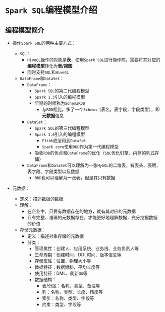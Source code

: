 # `Spark SQL`编程模型介绍
## 编程模型简介
* 操作`Spark SQL`的两种主要方式：
  * `SQL`：
    * `HiveQL`操作的对象是**表**，使用`Spark SQL`进行操作前，需要将其对应的**编程模型**转化为**表/视图**
    * 同时支持`SQL`和`HiveQL`
  * `DataFrame`和`DataSet`：
    * `DataFrame`：
      * `Spark SQL`的第二代编程模型
      * `Spark 1.3`引入的编程模型
      * 早期的时候称为`SchemaRDD`
        * 与`RDD`相比，多了一个`Schema`（表名，表字段，字段类型），即**元数据**信息
    * `DataSet`：
      * `Spark SQL`的第三代编程模型
      * `Spark 1.6`引入的编程模型
        * `Flink`底层用到`DataSet`
        * `Spark core`使用`RDD`作为第一代编程模型
      * 吸收`RDD`的优点和`DataFrame`的优化（`SQL`优化引擎、内存的列式存储）
    * `DataFrame`和`DataSet`可以理解为一张`MySQL`的二维表，有表头、表明、表字段、字段类型以及数据
      * `RDD`也可以理解为一张表，但是其只有数据
      
* 元数据：
  * 定义：描述数据的数据
  * 理解：
    * 在企业中，只要有数据存在的地方，就有其对应的元数据
    * 只有完整、准确的元数据存在，才能更好地理解数据，充分挖掘数据的价值
  * 存储元数据：
    * 定义：描述对象存储的元数据
    * 分类：
      * 管理属性：创建人、应用系统、业务线、业务负责人等
      * 生命周期：创建时间、DDL时间、版本信息等
      * 存储属性：位置、物理大小等
      * 数据特征：数据倾斜、平均长度等
      * 使用特征：DML、刷新率等
      * 数据结构：
        * 表/分区：名称、类型、备注等
        * 列：名称、类型、长度、精度等
        * 索引：名称、类型、字段等
        * 约束：类型、字段等

